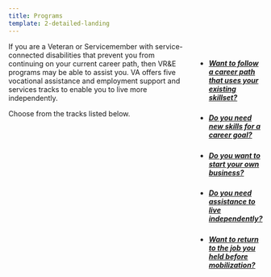 ```yaml
---
title: Programs
template: 2-detailed-landing
---
```


<div class="main" role="main" markdown="0">


<div class="section one" markdown="0">

<div class="primary" markdown="0">
<div class="row" markdown="0">
<div class="small-12 columns" markdown="1">
<div markdown="1">
If you are a Veteran or Servicemember with service-connected disabilities that prevent you from continuing on your current career path, then VR&amp;E programs may be able to assist you. VA offers five vocational assistance and employment support and services tracks to enable you to live more independently. 

Choose from the tracks listed below.
</div>

<div class="navigation">
<div class="row">
<div class="small-12 columns">

<ul class="small-block-grid-1 medium-block-grid-3 cards small">



<li>
<a href="/vre/service-disabled/existing-skills/">
<h5> Want to follow a career path that uses your existing skillset?</h5>
</a>
</li>

<li>
<a href="/vre/service-disabled/new-skills/">
<h5> Do you need new skills for a career goal?</h5>
</a>
</li>

<li>
<a href="/vre/service-disabled/start-business/">
<h5> Do you want to start your own business?</h5>
</a>
</li>

<li>
<a href="/vre/service-disabled/independent-living/">
<h5> Do you need assistance to live independently?</h5>
</a>
</li>

<li>
<a href="/vre/service-disabled/return-job/">
<h5> Want to return to the job you held before mobilization?</h5>
</a>
</li>


</ul>
</div>
</div>
</div>

</div>

